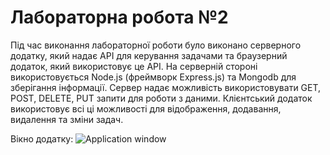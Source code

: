 # Лабораторна робота №2

Під час виконання лабораторної роботи було виконано серверного додатку, який надає API для керування задачами та браузерний додаток, який використовує це API. На серверній стороні використовується Node.js (фреймворк Express.js) та Mongodb для зберігання інформації. Сервер надає можливість використовувати GET, POST, DELETE, PUT запити для роботи з даними. Клієнтський додаток використовує всі ці можливості для відображення, додавання, видалення та зміни задач.

Вікно додатку:
![Application window](https://i.imgur.com/WuwuBAL.png)
